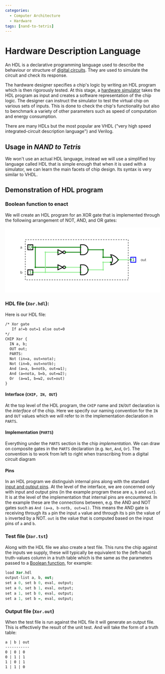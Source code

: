 ```yaml
---
categories:
  - Computer Architecture
  - Hardware
tags: [nand-to-tetris]
---
```


# Hardware Description Language

An HDL is a declarative programming language used to describe the behaviour or
structure of
[digital circuits](Integrated_circuits.md).
They are used to simulate the circuit and check its response.

The hardware designer specifies a chip's logic by writing an HDL program which
is then rigorously tested. At this stage, a
[hardware simulator](Hardware_simulation.md) takes the
HDL program as input and creates a software representation of the chip logic.
The designer can instruct the simulator to test the virtual chip on various sets
of inputs. This is done to check the chip's functionality but also to benchmark
a variety of other parameters such as speed of computation and energy
consumption.

There are many HDLs but the most popular are VHDL ("very high speed
integrated-circuit description language") and Verilog.

## Usage in _NAND to Tetris_

We won't use an actual HDL language, instead we will use a simplified toy
language called HDL that is simple enough that when it is used with a simulator,
we can learn the main facets of chip design. Its syntax is very similar to VHDL.

## Demonstration of HDL program

### Boolean function to enact

We will create an HDL program for an XOR gate that is implemented through the
following arrangement of NOT, AND, and OR gates:

![](/img/xor-hdl.png)

### HDL file (`Xor.hdl`):

Here is our HDL file:

```
/* Xor gate
   If a!=b out=1 else out=0
*/
CHIP Xor {
  IN a, b;
  OUT out;
  PARTS:
  Not (in=a, out=nota);
  Not (in=b, out=notb);
  And (a=a, b=notb, out=w1);
  And (a=nota, b=b, out=w2);
  Or  (a=w1, b=w2, out=out)
}
```

#### Interface (`CHIP, IN, OUT`)

At the top level of the HDL program, the `CHIP` name and `IN`/`OUT` declaration
is the _interface_ of the chip. Here we specify our naming convention for the
`IN` and `OUT` values which we will refer to in the implementation declaration
in `PARTS`.

#### Implementation (`PARTS`)

Everything under the `PARTS` section is the chip _implementation_. We can draw
on composite gates in the `PARTS` declaration (e.g. `Not`, `And`, `Or`). The
convention is to work from left to right when transcribing from a digital
circuit diagram

#### Pins

In an HDL program we distinguish internal pins along with the standard
[input and output pins](Integrated_circuits.md).
At the level of the interface, we are concerned only with input and output pins
(in the example program these are `a`, `b` and `out`). It is at the level of the
implementation that internal pins are encountered. In the example these are the
connections between, e.g. the AND and NOT gates such as
`And (a=a, b-notb, out=w1)`. This means the AND gate is receiving through its
`a` pin the input `a` value and through its `b` pin the value of `b` inverted by
a NOT. `out` is the value that is computed based on the input pins of `a` and
`b`.

### Test file (`Xor.tst`)

Along with the HDL file we also create a test file. This runs the chip against
the inputs we supply, these will typically be equivalent to the (left-hand)
truth-values column in a truth table which is the same as the parameters passed
to a [Boolean function](Boolean_functions.md), for
example:

```vhdl
load Xor.hdl
output-list a, b, out;
set a 0, set b 0, eval, output;
set a 0, set b 1, eval, output;
set a 1, set b 0, eval, output;
set a 1, set b =, eval, output;
```

### Output file (`Xor.out`)

When the test file is run against the HDL file it will generate an output file.
This is effectively the result of the unit test. And will take the form of a
truth table:

```
a | b | out
-----------
0 | 0 | 0
0 | 1 | 1
1 | 0 | 1
1 | 1 | 0
```

